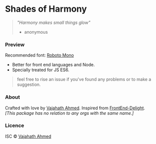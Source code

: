 # Shades of Harmony

> _"Harmony makes small things glow"_
> - anonymous

### Preview
Recommended font: [Roboto Mono](https://fonts.google.com/specimen/Roboto+Mono)


 - Better for front end languages and Node.
 - Specially treated for JS ES6.

> feel free to rise an issue if you've found any problems or to make a suggestion.

### About
Crafted with love by [Vajahath Ahmed](https://twitter.com/vajahath7). Inspired from [FrontEnd-Delight](https://github.com/bernatfortet/sublime-frontend-delight).<br>
_[This package has no relation to any orgs with the same name.]_

### Licence
ISC &copy; [Vajahath Ahmed](https://twitter.com/vajahath7)